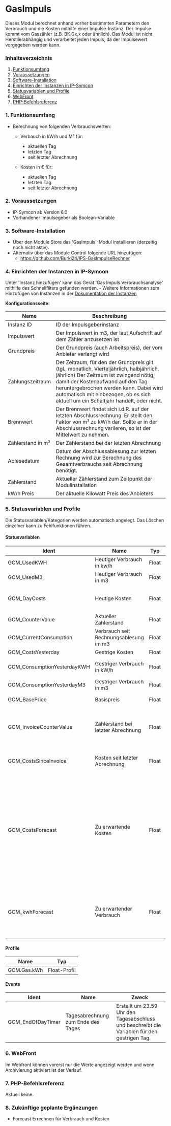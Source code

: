 # GasImpuls
Dieses Modul berechnet anhand vorher bestimmten Parametern den Verbrauch und die Kosten mithilfe einer Impulse-Instanz. Der Impulse kommt vom Gaszähler (z.B. BK.Gx,x oder ähnlich).
Das Modul ist nicht Herstllerabhängig und verarbeitet jeden Impuls, da der Impulsewert vorgegeben werden kann.

### Inhaltsverzeichnis

1. [Funktionsumfang](#1-funktionsumfang)
2. [Voraussetzungen](#2-voraussetzungen)
3. [Software-Installation](#3-software-installation)
4. [Einrichten der Instanzen in IP-Symcon](#4-einrichten-der-instanzen-in-ip-symcon)
5. [Statusvariablen und Profile](#5-statusvariablen-und-profile)
6. [WebFront](#6-webfront)
7. [PHP-Befehlsreferenz](#7-php-befehlsreferenz)

### 1. Funktionsumfang

* Berechnung von folgenden Verbrauchswerten:
	- Verbauch in kW/h und M³ für:
		- aktuellen Tag
		- letzten Tag
		- seit letzter Abrechnung

	- Kosten in € für:
		- aktuellen Tag
		- letzten Tag
		- seit letzter Abrechnung


### 2. Voraussetzungen

- IP-Symcon ab Version 6.0
- Vorhandener Impulsegeber als Boolean-Variable

### 3. Software-Installation

* Über den Module Store das 'GasImpuls'-Modul installieren (derzeitig noch nicht aktiv).
* Alternativ über das Module Control folgende URL hinzufügen:
	- https://github.com/Burki24/IPS-GasImpulseRechner

### 4. Einrichten der Instanzen in IP-Symcon

 Unter 'Instanz hinzufügen' kann das Gerät 'Gas Impuls Verbrauchsanalyse' mithilfe des Schnellfilters gefunden werden.
	- Weitere Informationen zum Hinzufügen von Instanzen in der [Dokumentation der Instanzen](https://www.symcon.de/service/dokumentation/konzepte/instanzen/#Instanz_hinzufügen)

__Konfigurationsseite__:

Name     | Beschreibung
-------- | ------------------
Instanz ID | ID der Impulsgeberinstanz
Impulswert| Der Impulswert in m3, der laut Aufschrift auf dem Zähler anzusetzen ist
Grundpreis| Der Grundpreis (auch Arbeitspreis), der vom Anbieter verlangt wird
Zahlungszeitraum | Der Zeitraum, für den der Grundpreis gilt (tgl., monatlich, Vierteljährlich, halbjährlich, jährlich) Der Zeitraum ist zwingend nötig, damit der Kostenaufwand auf den Tag heruntergebrochen werden kann. Dabei wird automatisch mit einbezogen, ob es sich aktuell um ein Schaltjahr handelt, oder nicht.
Brennwert | Der Brennwert findet sich i.d.R. auf der letzten Abschlussrechnung. Er stellt den Faktor von m³ zu kW/h dar. Sollte er in der Abschlussrechnung variieren, so ist der Mittelwert zu nehmen.
Zählerstand in m³ | Der Zählerstand bei der letzten Abrechnung
Ablesedatum | Datum der Abschlussablesung zur letzten Rechnung wird zur Berechnung des Gesamtverbrauchs seit Abrechnung benötigt.
Zählerstand | Aktueller Zählerstand zum Zeitpunkt der Modulinstallation
kW/h Preis | Der aktuelle Kilowatt Preis des Anbieters

### 5. Statusvariablen und Profile

Die Statusvariablen/Kategorien werden automatisch angelegt. Das Löschen einzelner kann zu Fehlfunktionen führen.

#### Statusvariablen

Ident | Name   | Typ     | Beschreibung
------ | -------------- | ------- | ------------
GCM_UsedKWH       | Heutiger Verbrauch in kw/h | Float        | Aktuell verbrauchte Kilowattstunden
GCM_UsedM3       | Heutiger Verbrauch in m3 | Float        | Aktuell verbrauchte Kubikmeter
GCM_DayCosts       | Heutige Kosten | Float       | Aktuelle Tageskosten inklusive des Tagesgrundpreis (Arbeitspreis)
GCM_CounterValue       | Aktueller Zählerstand | Float       | Aktueller Zählerstand
GCM_CurrentConsumption       | Verbrauch seit Rechnungsablesung im m3 | Float       | Verbrauch seit letzter Ablesung in Kubikmeter
GCM_CostsYesterday       | Gestrige Kosten | Float       | Kosten des Vortages
GCM_ConsumptionYesterdayKWH       | Gestriger Verbrauch in kW/h | Float       | Verbrauch des Vortages in Kilowattstunden
GCM_ConsumptionYesterdayM3       | Gestriger Verbrauch in m3 | Float       | Verbrauch des Vortages in Qubikmeter
GCM_BasePrice       | Basispreis | Float       | Grundpreis/Arbeitspreis auf den Tag berechnet
GCM_InvoiceCounterValue       | Zählerstand bei letzter Abrechnung | Float       | Zählerstand bei Rechnugsablesung, wird benötigt um den Gesamtverbrauch seit Abrechnung zu ermitteln
GCM_CostsSinceInvoice       | Kosten seit letzter Abrechnung | Float       | Kosten seit letzter Abschlussrechnung inklusive dem täglichen Grund-/Arbeitspreis
GCM_CostsForecast | Zu erwartende Kosten | Float | Errechnet aus den bisherigen Verbrauchsdaten (seit letzter Rechnungsstellung) die zu erwartenden Gesamtkosten bei nächster Abrechnung. Dieser Wert ändert sich anhand der zur Verfügung stehenden aktuellen Verbrauchswerte dynamisch. Inkludiert ist hier auch der Arbeitspreis (Grundpreis)
GCM_kwhForecast | Zu erwartender Verbrauch | Float | Errechnet den für den aktuellen Abrechnungszeitraum zu erwartenden Gesamtverbrauch. Dieser Wert ändert sich gemäß den aktuellen Werten dynamisch.




#### Profile

Name   | Typ
------ | -------
 GCM.Gas.kWh      | Float-Profil

#### Events

Ident   | Name | Zweck
----- | ----- | -----
GCM_EndOfDayTimer | Tagesabrechnung zum Ende des Tages | Erstellt um 23.59 Uhr den Tagesabschluss und beschreibt die Variablen für den gestrigen Tag.

### 6. WebFront

Im Webfront können vorerst nur die Werte angezeigt werden und wenn Archivierung aktiviert ist der Verlauf.



### 7. PHP-Befehlsreferenz

Aktuell keine.



### 8. Zukünftige geplante Ergänzungen
- Forecast Errechnen für Verbrauch und Kosten
